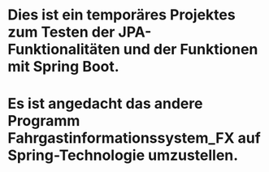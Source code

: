 # Dies ist ein temporäres Projektes zum Testen der JPA-Funktionalitäten und der Funktionen mit Spring Boot.

# Es ist angedacht das andere Programm Fahrgastinformationssystem_FX auf Spring-Technologie umzustellen.